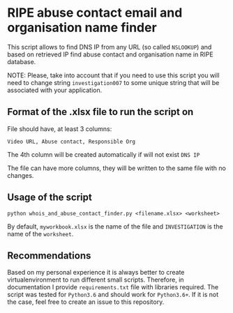 # RIPE abuse contact email and organisation name finder

This script allows to find DNS IP from any URL (so called `NSLOOKUP`) and based on retrieved IP find abuse contact and organisation name in RIPE database.

NOTE: Please, take into account that if you need to use this script you will need to change string `investigation007` to some unique string that will be associated with your application.

## Format of the .xlsx file to run the script on

File should have, at least 3 columns:

```
Video URL, Abuse contact, Responsible Org
```

The 4th column will be created automatically if will not exist `DNS IP`

The file can have more columns, they will be written to the same file with no changes.


## Usage of the script

```[python]
python whois_and_abuse_contact_finder.py <filename.xlsx> <worksheet>
```

By default, `myworkbook.xlsx` is the name of the file and `INVESTIGATION` is the name of the `worksheet`.

## Recommendations

Based on my personal experience it is always better to create virtualenvironment to run different small scripts. Therefore, in documentation I provide `requirements.txt` file with libraries required. The script was tested for `Python3.6` and should work for `Python3.6+`. If it is not the case, feel free to create an issue to this repository.
